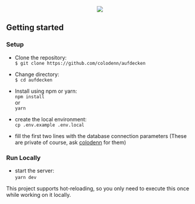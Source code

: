 <div align="center">
  <image src="https://user-images.githubusercontent.com/43729834/236420491-84453aa0-e607-42e6-9b12-3b8eafa8ae92.png">
</div>
  
  
## Getting started
### Setup
  
  - Clone the repository:  
  `$ git clone https://github.com/colodenn/aufdecken`

- Change directory:  
  `$ cd aufdecken`
- Install using npm or yarn:  
  `npm install` <br/>
  or <br/>
  `yarn`

- create the local environment:  
  `cp .env.example .env.local`
- fill the first two lines with the database connection parameters (These are private of course, ask [colodenn](https://github.com/colodenn) for them)

### Run Locally

- start the server:  
  `yarn dev`

This project supports hot-reloading, so you only need to execute this once while working on it locally.
